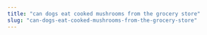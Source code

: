 ```yaml
---
title: "can dogs eat cooked mushrooms from the grocery store"
slug: "can-dogs-eat-cooked-mushrooms-from-the-grocery-store"
---
```


